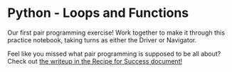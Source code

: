 # Python - Loops and Functions

Our first pair programming exercise! Work together to make it through this practice notebook, taking turns as either the Driver or Navigator.

Feel like you missed what pair programming is supposed to be all about? Check out [the writeup in the Recipe for Success document!](https://docs.google.com/document/d/1J2VgF-40k8aO44epy-Rlu21jeV53k7VNJKXRR3y0P_M/edit#heading=h.hsv76gt73puu)

